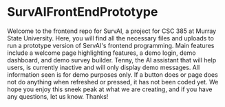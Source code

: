 # SurvAIFrontEndPrototype
Welcome to the frontend repo for SurvAI, a project for CSC 385 at Murray State University. Here, you will find all the necessary files and uploads to run a prototype version of ServAI's frontend programming. Main features include a welcome page highlighting features, a demo login, demo dashboard, and demo survey builder. Tenny, the AI assistant that will help users, is currently inactive and will only display demo messages. All information seen is for demo purposes only. If a button does or page does not do anything when refreshed or pressed, it has not been coded yet. We hope you enjoy this sneek peak at what we are creating, and if you have any questions, let us know. Thanks!
